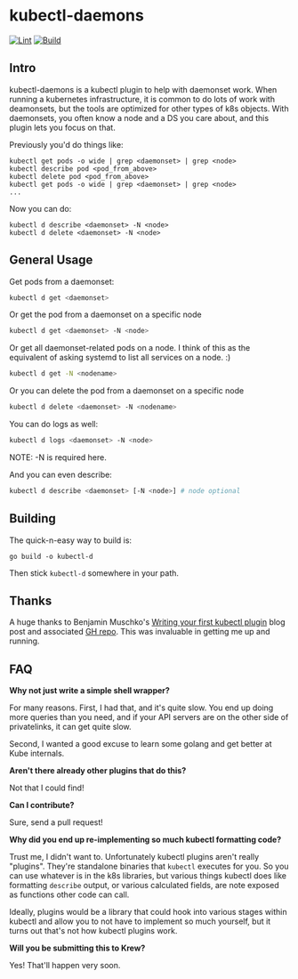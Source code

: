 # kubectl-daemons

[![Lint](https://github.com/jaymzh/kubectl-daemons/actions/workflows/lint.yml/badge.svg?branch=main&event=push)](https://github.com/jaymzh/kubectl-daemons/actions/workflows/lint.yml)
[![Build](https://github.com/jaymzh/kubectl-daemons/actions/workflows/build.yml/badge.svg?branch=main&event=push)](https://github.com/jaymzh/kubectl-daemons/actions/workflows/build.yml)

## Intro

kubectl-daemons is a kubectl plugin to help with daemonset work. When running a
kubernetes infrastructure, it is common to do lots of work with deamonsets, but
the tools are optimized for other types of k8s objects. With daemonsets, you
often know a node and a DS you care about, and this plugin lets you focus on
that.

Previously you'd do things like:

```shell
kubectl get pods -o wide | grep <daemonset> | grep <node>
kubectl describe pod <pod_from_above>
kubectl delete pod <pod_from_above>
kubectl get pods -o wide | grep <daemonset> | grep <node>
...
```

Now you can do:

```shell
kubectl d describe <daemonset> -N <node>
kubectl d delete <daemonset> -N <node>
```

## General Usage

Get pods from a daemonset:

```bash
kubectl d get <daemonset>
```

Or get the pod from a daemonset on a specific node

```bash
kubectl d get <daemonset> -N <node>
```

Or get all daemonset-related pods on a node.  I think of this as the equivalent
of asking systemd to list all services on a node. :)

```bash
kubectl d get -N <nodename>
```

Or you can delete the pod from a daemonset on a specific node

```bash
kubectl d delete <daemonset> -N <nodename>
```

You can do logs as well:

```bash
kubectl d logs <daemonset> -N <node>
```

NOTE: -N is required here.

And you can even describe:

```bash
kubectl d describe <daemonset> [-N <node>] # node optional
```

## Building

The quick-n-easy way to build is:

```shell
go build -o kubectl-d
```

Then stick `kubectl-d` somewhere in your path.

## Thanks

A huge thanks to Benjamin Muschko's [Writing your first kubectl
plugin](https://bmuschko.com/blog/writing-your-first-kubectl-plugin/) blog post
and associated [GH repo](https://github.com/bmuschko/kubectl-server-version).
This was invaluable in getting me up and running.

## FAQ

**Why not just write a simple shell wrapper?**

For many reasons. First, I had that, and it's quite slow. You end up doing more
queries than you need, and if your API servers are on the other side of
privatelinks, it can get quite slow.

Second, I wanted a good excuse to learn some golang and get better at Kube
internals.

**Aren't there already other plugins that do this?**

Not that I could find!

**Can I contribute?**

Sure, send a pull request!

**Why did you end up re-implementing so much kubectl formatting code?**

Trust me, I didn't want to. Unfortunately kubectl plugins aren't really
"plugins". They're standalone binaries that `kubectl` executes for you. So you
can use whatever is in the k8s libraries, but various things kubectl does like
formatting `describe` output, or various calculated fields, are note exposed as
functions other code can call.

Ideally, plugins would be a library that could hook into various stages within
kubectl and allow you to not have to implement so much yourself, but it turns
out that's not how kubectl plugins work.

**Will you be submitting this to Krew?**

Yes! That'll happen very soon.
